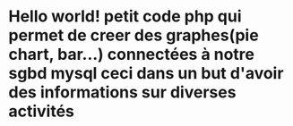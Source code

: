# Hello world! petit code php qui permet de creer des graphes(pie chart, bar...) connectées à notre sgbd mysql ceci dans un but d'avoir des informations sur diverses activités
